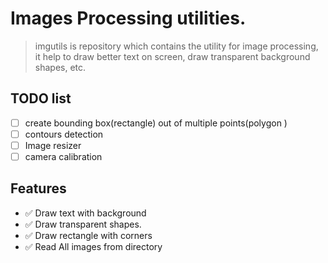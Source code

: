 # Images Processing utilities.

> imgutils is repository which contains the utility for image processing, it help to draw better text on screen, draw transparent background shapes, etc.

## TODO list

- [ ] create bounding box(rectangle) out of multiple points(polygon )
- [ ] contours detection
- [ ] Image resizer
- [ ] camera calibration

## Features

- ✅ Draw text with background
- ✅ Draw transparent shapes.
- ✅ Draw rectangle with corners
- ✅ Read All images from directory
